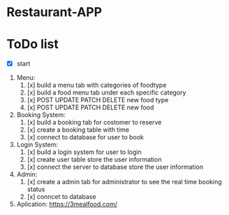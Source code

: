 # Restaurant-APP
# ToDo list
- [x] start
1. Menu:
    1. [x] build a menu tab with categories of foodtype
    2. [x] build a food menu tab under each specific category
    3. [x] POST UPDATE PATCH DELETE new food type
    4. [x] POST UPDATE PATCH DELETE new food
2. Booking System:
    1. [x] build a booking tab for costomer to reserve
    2. [x] create a booking table with time
    3. [x] connect to database for user to book
3. Login System:
    1. [x] build a login system for user to login
    2. [x] create user table store the user information
    3. [x] connect the server to database store the user information
4. Admin:
    1. [x] create a admin tab for administrator to see the real time booking status
    2. [x] conncet to database
4. Aplication:
    https://3mealfood.com/
